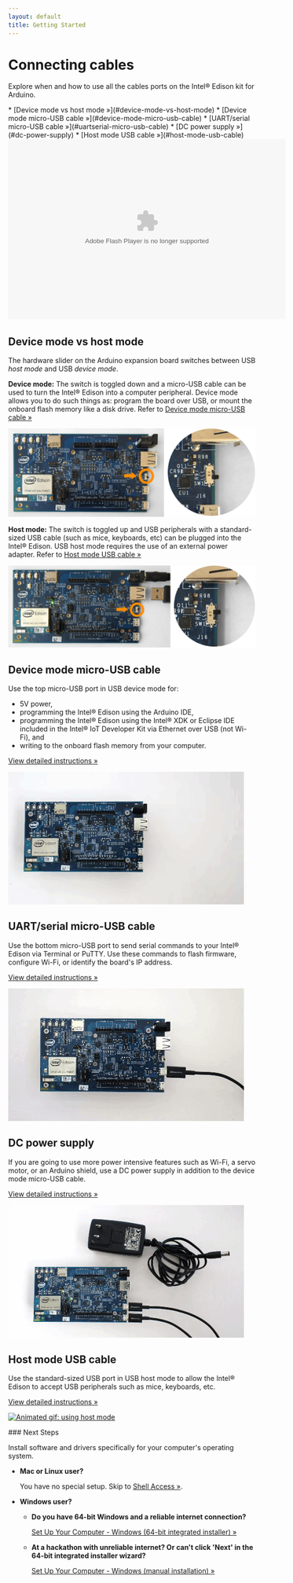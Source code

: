 ```yaml
---
layout: default
title: Getting Started
---
```


# Connecting cables

Explore when and how to use all the cables ports on the Intel® Edison kit for Arduino. 

<div id="toc" class="box" markdown="1">
* [Device mode vs host mode »](#device-mode-vs-host-mode)
* [Device mode micro-USB cable »](#device-mode-micro-usb-cable)
* [UART/serial micro-USB cable »](#uartserial-micro-usb-cable)
* [DC power supply »](#dc-power-supply)
* [Host mode USB cable »](#host-mode-usb-cable)
</div>

<div id="related-videos" class="callout video">
  <object id="flashObj" width="565" height="367" classid="clsid:D27CDB6E-AE6D-11cf-96B8-444553540000" codebase="http://download.macromedia.com/pub/shockwave/cabs/flash/swflash.cab#version=9,0,47,0"><param name="movie" value="http://c.brightcove.com/services/viewer/federated_f9?isVid=1" /><param name="bgcolor" value="#FFFFFF" /><param name="flashVars" value="videoId=4117768692001&playerID=741496470001&playerKey=AQ~~,AAAArH1stHk~,LuRqJUw7MaeYQkat5frTpWWPINh71g7p&domain=embed&dynamicStreaming=true" /><param name="base" value="http://admin.brightcove.com" /><param name="seamlesstabbing" value="false" /><param name="allowFullScreen" value="true" /><param name="swLiveConnect" value="true" /><param name="allowScriptAccess" value="always" /><embed src="http://c.brightcove.com/services/viewer/federated_f9?isVid=1" bgcolor="#FFFFFF" flashVars="videoId=4117768692001&playerID=741496470001&playerKey=AQ~~,AAAArH1stHk~,LuRqJUw7MaeYQkat5frTpWWPINh71g7p&domain=embed&dynamicStreaming=true" base="http://admin.brightcove.com" name="flashObj" width="565" height="367" seamlesstabbing="false" type="application/x-shockwave-flash" allowFullScreen="true" swLiveConnect="true" allowScriptAccess="always" pluginspage="http://www.macromedia.com/shockwave/download/index.cgi?P1_Prod_Version=ShockwaveFlash"></embed></object>
</div>

## Device mode vs host mode

The hardware slider on the Arduino expansion board switches between USB _host mode_ and USB _device mode_. 

**Device mode:** The switch is toggled down and a micro-USB cable can be used to turn the Intel® Edison into a computer peripheral. Device mode allows you to do such things as: program the board over USB, or mount the onboard flash memory like a disk drive. Refer to [Device mode micro-USB cable »](#device-mode-micro-usb-cable)

![Microswitch toggled down for device mode](images/microswitch-device_mode-zoom_in.png)

**Host mode:** The switch is toggled up and USB peripherals with a standard-sized USB cable (such as mice, keyboards, etc) can be plugged into the Intel® Edison. USB host mode requires the use of an external power adapter. Refer to [Host mode USB cable  »](#host-mode-usb-cable)

![Microswitch toggled up for host mode](images/microswitch-host_mode-zoom_in.png)


## Device mode micro-USB cable

<div class="tldr" markdown="1">
Use the top micro-USB port in USB device mode for:

* 5V power, 
* programming the Intel® Edison using the Arduino IDE, 
* programming the Intel® Edison using the Intel® XDK or Eclipse IDE included in the Intel® IoT Developer Kit via Ethernet over USB (not Wi-Fi), and
* writing to the onboard flash memory from your computer.

[View detailed instructions »](details-device_mode_cable.html)
</div>

[![Animated gif: using device mode](images/device_mode-animated.gif)](details-device_mode_cable.html)


## UART/serial micro-USB cable

<div class="tldr" markdown="1">
Use the bottom micro-USB port to send serial commands to your Intel® Edison via Terminal or PuTTY. Use these commands to flash firmware, configure Wi-Fi, or identify the board's IP address. 

[View detailed instructions »](details-serial_cable.html)
</div>

[![Animated gif: using UART/serial cable](images/serial-animated.gif)](details-serial_cable.html)


## DC power supply

<div class="tldr" markdown="1">
If you are going to use more power intensive features such as Wi-Fi, a servo motor, or an Arduino shield, use a DC power supply in addition to the device mode micro-USB cable. 

[View detailed instructions »](details-power_barrel.html)
</div>

[![Animated gif: using power barrel connector](images/power_barrel-animated.gif)](details-power_barrel.html)


## Host mode USB cable

<div class="tldr" markdown="1">
Use the standard-sized USB port in USB host mode to allow the Intel® Edison to accept USB peripherals such as mice, keyboards, etc. 

[View detailed instructions »](details-host_mode_cable.html)
</div>

[![Animated gif: using host mode](images/host_mode-animated.gif)](details-host_mode_cable.html)


<div id="next-steps" class="note" markdown="1">
### Next Steps

Install software and drivers specifically for your computer's operating system. 

* **Mac or Linux user?** 

  You have no special setup. Skip to [Shell Access »](/docs/shell_access/).

* **Windows user?**

  * **Do you have 64-bit Windows and a reliable internet connection?**  

      [Set Up Your Computer - Windows (64-bit integrated installer) »](/docs/computer_setup/windows/64bit_integrated_installer.html)

  * **At a hackathon with unreliable internet? Or can't click 'Next' in the 64-bit integrated installer wizard?** 

      [Set Up Your Computer - Windows (manual installation) »](/docs/computer_setup/windows/manual_installation.html)
</div>